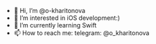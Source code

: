 - 👋 Hi, I’m @o-kharitonova
- 👀 I’m interested in iOS development:)
- 🌱 I’m currently learning Swift
- 📫 How to reach me: telegram: @o_kharitonova

<!---
o-kharitonova/o-kharitonova is a ✨ special ✨ repository because its `README.md` (this file) appears on your GitHub profile.
You can click the Preview link to take a look at your changes.
--->
